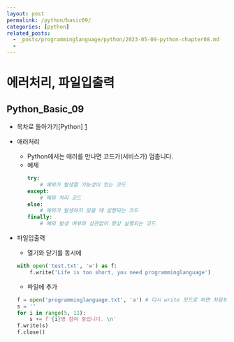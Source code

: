 ```yaml
---
layout: post
permalink: /python/basic09/
categories: [python]
related_posts:
  - _posts/programminglanguage/python/2023-05-09-python-chapter08.md
  - 
---
```


# 에러처리, 파일입출력
## Python_Basic_09

- 목차로 돌아가기[Python] [1]

[1]: https://aminsc.github.io/pl/python/


* 애러처리
    * Python에서는 애러를 만나면 코드가(서비스가) 멈춥니다.
    * 예제
        ```python
        try:
            # 예외가 발생할 가능성이 있는 코드
        except:
            # 예외 처리 코드
        else:
            # 예외가 발생하지 않을 때 실행되는 코드
        finally:
            # 예외 발생 여부와 상관없이 항상 실행되는 코드
        ```
* 파일입출력
    * 열기와 닫기를 동시에
    ```python
    with open('test.txt', 'w') as f:
	    f.write('Life is too short, you need programminglanguage')
    ```
    
    * 파일에 추가
    ```python
    f = open('programminglanguage.txt', 'a') # 다시 write 모드로 하면 처음부터 덮어 씁니다.
    s = ''
    for i in range(5, 11):
        s += f'{i}명 참여 중입니다. \n'
    f.write(s)
    f.close()
    ```